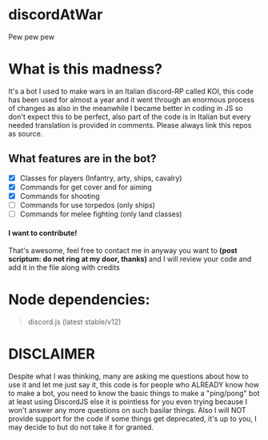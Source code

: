 # discordAtWar
Pew pew pew


# What is this madness?
It's a bot I used to make wars in an Italian discord-RP called KOI, this code has been used for almost a year and it went through an enormous process of changes as also in the meanwhile I became better in coding in JS so don't expect this to be perfect, also part of the code is in Italian but every needed translation is provided in comments. Please always link this repos as source.

## What features are in the bot?
- [x] Classes for players (Infantry, arty, ships, cavalry)
- [x] Commands for get cover and for aiming
- [x] Commands for shooting
- [ ] Commands for use torpedos (only ships)
- [ ] Commands for melee fighting (only land classes)

#### I want to contribute! 
That's awesome, feel free to contact me in anyway you want to __(post scriptum: do not ring at my door, thanks)__  and I will review your code and add it in the file along with credits

# Node dependencies:
> discord.js (latest stable/v12)

# DISCLAIMER
Despite what I was thinking, many are asking me questions about how to use it and let me just say it, this code is for people who ALREADY know how to make a bot, you need to know the basic things to make a "ping/pong" bot at least using DiscordJS else it is pointless for you even trying because I won't answer any more questions on such basilar things.
Also I will NOT provide support for the code if some things get deprecated, it's up to you, I may decide to but do not take it for granted.
